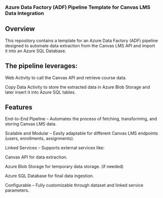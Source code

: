 ### Azure Data Factory (ADF) Pipeline Template for Canvas LMS Data Integration
## Overview
This repository contains a template for an Azure Data Factory (ADF) pipeline designed to automate data extraction from the Canvas LMS API and import it into an Azure SQL Database.

## The pipeline leverages:

Web Activity to call the Canvas API and retrieve course data.

Copy Data Activity to store the extracted data in Azure Blob Storage and later insert it into Azure SQL tables.

## Features
End-to-End Pipeline – Automates the process of fetching, transforming, and storing Canvas LMS data.

Scalable and Modular – Easily adaptable for different Canvas LMS endpoints (users, enrollments, assignments).

Linked Services – Supports external services like:

Canvas API for data extraction.

Azure Blob Storage for temporary data storage. (if needed)

Azure SQL Database for final data ingestion.

Configurable – Fully customizable through dataset and linked service parameters.
